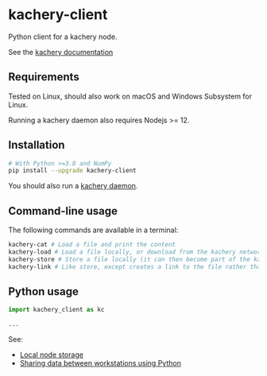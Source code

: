 # kachery-client

Python client for a kachery node.

See the [kachery documentation](https://github.com/kacheryhub/kachery-doc/blob/main/README.md)

## Requirements

Tested on Linux, should also work on macOS and Windows Subsystem for Linux.

Running a kachery daemon also requires Nodejs >= 12.

## Installation

```bash
# With Python >=3.8 and NumPy
pip install --upgrade kachery-client
```

You should also run a [kachery daemon](https://github.com/kacheryhub/kachery-doc/blob/main/doc/kacheryhub-markdown/hostKacheryNode.md).

## Command-line usage

The following commands are available in a terminal:

```bash
kachery-cat # Load a file and print the content
kachery-load # Load a file locally, or download from the kachery network
kachery-store # Store a file locally (it can then become part of the kachery network)
kachery-link # Like store, except creates a link to the file rather than copying
```

## Python usage

```python
import kachery_client as kc

...
```

See:

* [Local node storage](https://github.com/kacheryhub/kachery-doc/blob/main/doc/local-node-storage.md)
* [Sharing data between workstations using Python](https://github.com/kacheryhub/kachery-doc/blob/main/doc/sharing-data.md)


